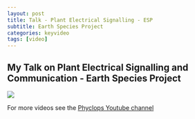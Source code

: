 ```yaml
---
layout: post
title: Talk - Plant Electrical Signalling - ESP
subtitle: Earth Species Project
categories: keyvideo
tags: [video]
---
```



## My Talk on Plant Electrical Signalling and Communication - Earth Species Project

![](//www.youtube.com/watch?v=m29lw--FR68)

For more videos see the [Phyclops Youtube channel](https://www.youtube.com/@phyclopsphyclops)
